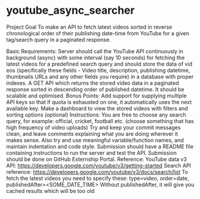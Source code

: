 # youtube_async_searcher

Project Goal
To make an API to fetch latest videos sorted in reverse chronological order of their publishing date-time from YouTube for a given tag/search query in a paginated response.

Basic Requirements:
Server should call the YouTube API continuously in background (async) with some interval (say 10 seconds) for fetching the latest videos for a predefined search query and should store the data of vid eos (specifically these fields - Video title, description, publishing datetime, thumbnails URLs and any other fields you require) in a database with proper indexes.
A GET API which returns the stored video data in a paginated response sorted in descending order of published datetime.
It should be scalable and optimised.
Bonus Points:
Add support for supplying multiple API keys so that if quota is exhausted on one, it automatically uses the next available key.
Make a dashboard to view the stored videos with filters and sorting options (optional)
Instructions:
You are free to choose any search query, for example: official, cricket, football etc. (choose something that has high frequency of video uploads)
Try and keep your commit messages clean, and leave comments explaining what you are doing wherever it makes sense.
Also try and use meaningful variable/function names, and maintain indentation and code style.
Submission should have a README file containing instructions to run the server and test the API.
Submission should be done on GitHub Externship Portal.
Reference:
YouTube data v3 API: https://developers.google.com/youtube/v3/getting-started
Search API reference: https://developers.google.com/youtube/v3/docs/search/list
To fetch the latest videos you need to specify these: type=video, order=date, publishedAfter=<SOME_DATE_TIME>
Without publishedAfter, it will give you cached results which will be too old
